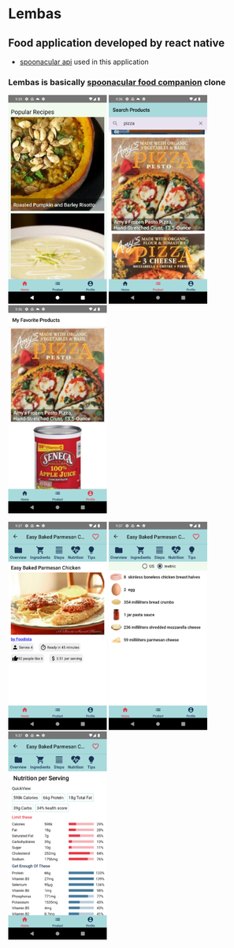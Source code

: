 # Lembas

## Food application developed by react native

- [spoonacular api](https://spoonacular.com/food-api) used in this application

### Lembas is basically [spoonacular food companion](https://play.google.com/store/apps/details?id=app.com.spoonacular&gl=US) clone

<img src='Screenshot_1665383757.png' width='200'> <img src='Screenshot_1665383772.png' width='200'> <img src='Screenshot_1665383801.png' width='200'>

<img src='Screenshot_1665383822.png' width='200'> <img src='Screenshot_1665383834.png' width='200'> <img src='Screenshot_1665383829.png' width='200'>

